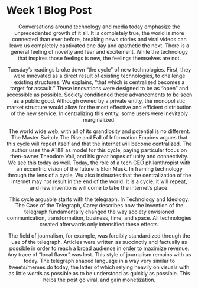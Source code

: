 # Week 1 Blog Post
<article>
  <header>
    <p>Conversations around technology and media today emphasize the unprecedented growth of it all. It is completely true, the world is more connected than ever before, breaking news stories and viral videos can leave us completely captivated one day and apathetic the next. There is a general feeling of novelty and fear and excitement. While the technology that inspires those feelings is new, the feelings themselves are not.

Tuesday’s readings broke down “the cycle” of new technologies. First, they were innovated as a direct result of existing technologies, to challenge existing structures. Wu explains, “that which is centralized becomes a target for assault.” These innovations were designed to be as “open” and accessible as possible. Society conditioned these advancements to be seen as a public good. Although owned by a private entity, the monopolistic market structure would allow for the most effective and efficient distribution of the new service. In centralizing this entity, some users were inevitably marginalized. 

The world wide web, with all of its grandiosity and potential is no different. The Master Switch: The Rise and Fall of Information Empires argues that this cycle will repeat itself and that the internet will become centralized. The author uses the AT&T as model for this cycle, paying particular focus on then-owner Theodore Vail, and his great hopes of unity and connectivity. We see this today as well. Today, the role of a tech CEO philanthropist with an eccentric vision of the future is Elon Musk. In framing technology through the lens of a cycle, Wu also insinuates that the centralization of the internet may not result in the end of the world. It is a cycle, it will repeat, and new inventions will come to take the internet’s place.

This cycle arguable starts with the telegraph. In Technology and Ideology: The Case of the Telegraph, Carey describes how the invention of the telegraph fundamentally changed the way society envisioned communication, transformation, business, time, and space. All technologies created afterwards only intensified these effects.

The field of journalism, for example, was forcibly standardized through the use of the telegraph. Articles were written as succinctly and factually as possible in order to reach a broad audience in order to maximize revenue. Any trace of “local flavor” was lost. This style of journalism remains with us today. The telegraph shaped language in a way very similar to tweets/memes do today, the latter of which relying heavily on visuals with as little words as possible as to be understood as quickly as possible. This helps the post go viral, and gain monetization. 
</p>
  </header>

